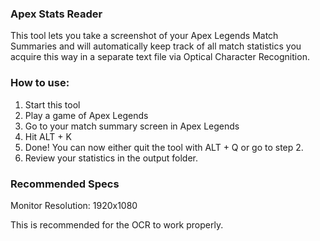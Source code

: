 ### Apex Stats Reader ###
This tool lets you take a screenshot of your Apex Legends Match Summaries and will automatically
keep track of all match statistics you acquire this way in a separate text file via Optical Character Recognition.

### How to use: ###
1. Start this tool
2. Play a game of Apex Legends
3. Go to your match summary screen in Apex Legends
4. Hit ALT + K
5. Done! You can now either quit the tool with ALT + Q or go to step 2.
6. Review your statistics in the output folder.

### Recommended Specs ###
Monitor Resolution: 1920x1080

This is recommended for the OCR to work properly.
